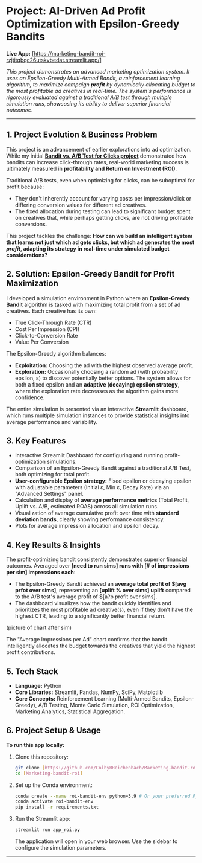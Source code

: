 # Project: AI-Driven Ad Profit Optimization with Epsilon-Greedy Bandits

**Live App:** [https://marketing-bandit-roi-rzjtitqbqc26utskvbedat.streamlit.app/]

*This project demonstrates an advanced marketing optimization system. It uses an Epsilon-Greedy Multi-Armed Bandit, a reinforcement learning algorithm, to maximize campaign **profit** by dynamically allocating budget to the most profitable ad creatives in real-time. The system's performance is rigorously evaluated against a traditional A/B test through multiple simulation runs, showcasing its ability to deliver superior financial outcomes.*

---

## 1. Project Evolution & Business Problem

This project is an advancement of earlier explorations into ad optimization. While my initial **[Bandit vs. A/B Test for Clicks project]([https://github.com/ColbyRReichenbach/Self-Optimizing-Ad-Campaign])** demonstrated how bandits can increase click-through rates, real-world marketing success is ultimately measured in **profitability and Return on Investment (ROI)**.

Traditional A/B tests, even when optimizing for clicks, can be suboptimal for profit because:
* They don't inherently account for varying costs per impression/click or differing conversion values for different ad creatives.
* The fixed allocation during testing can lead to significant budget spent on creatives that, while perhaps getting clicks, are not driving profitable conversions.

This project tackles the challenge: **How can we build an intelligent system that learns not just which ad gets clicks, but which ad generates the most *profit*, adapting its strategy in real-time under simulated budget considerations?**

## 2. Solution: Epsilon-Greedy Bandit for Profit Maximization

I developed a simulation environment in Python where an **Epsilon-Greedy Bandit** algorithm is tasked with maximizing total profit from a set of ad creatives. Each creative has its own:
* True Click-Through Rate (CTR)
* Cost Per Impression (CPI)
* Click-to-Conversion Rate
* Value Per Conversion

The Epsilon-Greedy algorithm balances:
* **Exploitation:** Choosing the ad with the highest observed average profit.
* **Exploration:** Occasionally choosing a random ad (with probability epsilon, ε) to discover potentially better options.
The system allows for both a fixed epsilon and an **adaptive (decaying) epsilon strategy**, where the exploration rate decreases as the algorithm gains more confidence.

The entire simulation is presented via an interactive **Streamlit** dashboard, which runs multiple simulation instances to provide statistical insights into average performance and variability.

## 3. Key Features

* Interactive Streamlit Dashboard for configuring and running profit-optimization simulations.
* Comparison of an Epsilon-Greedy Bandit against a traditional A/B Test, both optimizing for total profit.
* **User-configurable Epsilon strategy:** Fixed epsilon or decaying epsilon with adjustable parameters (Initial ε, Min ε, Decay Rate) via an "Advanced Settings" panel.
* Calculation and display of **average performance metrics** (Total Profit, Uplift vs. A/B, estimated ROAS) across all simulation runs.
* Visualization of average cumulative profit over time with **standard deviation bands**, clearly showing performance consistency.
* Plots for average impression allocation and epsilon decay.

## 4. Key Results & Insights

The profit-optimizing bandit consistently demonstrates superior financial outcomes. Averaged over **[need to run sims] runs with [# of impressions per sim] impressions each**:

* The Epsilon-Greedy Bandit achieved an **average total profit of $[avg prfot over sims]**, representing an **[uplift % over sims] uplift** compared to the A/B test's average profit of $[a?b profit over sims].
* The dashboard visualizes how the bandit quickly identifies and prioritizes the most profitable ad creative(s), even if they don't have the highest CTR, leading to a significantly better financial return.

(picture of chart after sim)

The "Average Impressions per Ad" chart confirms that the bandit intelligently allocates the budget towards the creatives that yield the highest profit contributions.

## 5. Tech Stack
* **Language:** Python
* **Core Libraries:** Streamlit, Pandas, NumPy, SciPy, Matplotlib
* **Core Concepts:** Reinforcement Learning (Multi-Armed Bandits, Epsilon-Greedy), A/B Testing, Monte Carlo Simulation, ROI Optimization, Marketing Analytics, Statistical Aggregation.

## 6. Project Setup & Usage

**To run this app locally:**
1.  Clone this repository:
    ```bash
    git clone [https://github.com/ColbyRReichenbach/Marketing-bandit-roi]
    cd [Marketing-bandit-roi]
    ```
2.  Set up the Conda environment:
    ```bash
    conda create --name roi-bandit-env python=3.9 # Or your preferred Python version
    conda activate roi-bandit-env
    pip install -r requirements.txt
    ```
3.  Run the Streamlit app:
    ```bash
    streamlit run app_roi.py
    ```
    The application will open in your web browser. Use the sidebar to configure the simulation parameters.

---